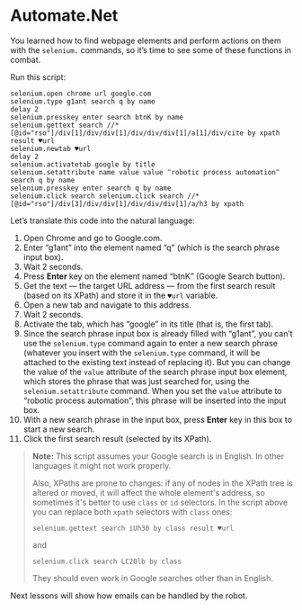 # Automate.Net

You learned how to find webpage elements and perform actions on them with the `selenium.` commands, so it’s time to see some of these functions in combat.

Run this script:

```G1ANT
selenium.open chrome url google.com
selenium.type g1ant search q by name
delay 2
selenium.presskey enter search btnK by name
selenium.gettext search //*[@id="rso"]/div[1]/div/div[1]/div/div/div[1]/a[1]/div/cite by xpath result ♥url
selenium.newtab ♥url
delay 2
selenium.activatetab google by title
selenium.setattribute name value value ‴robotic process automation‴ search q by name
selenium.presskey enter search q by name
selenium.click search selenium.click search //*[@id="rso"]/div[3]/div/div[1]/div/div/div[1]/a/h3 by xpath
```

Let’s translate this code into the natural language:

1. Open Chrome and go to Google.com.
2. Enter “g1ant” into the element named “q” (which is the search phrase input box).
3. Wait 2 seconds.
4. Press **Enter** key on the element named “btnK” (Google Search button).
5. Get the text — the target URL address — from the first search result (based on its XPath) and store it in the `♥url` variable.
6. Open a new tab and navigate to this address.
7. Wait 2 seconds.
8. Activate the tab, which has “google” in its title (that is, the first tab).
9. Since the search phrase input box is already filled with “g1ant”, you can’t use the `selenium.type` command again to enter a new search phrase (whatever you insert with the `selenium.type` command,  it will be attached to the existing text instead of replacing it). But you can change the value of the `value` attribute of the search phrase input box element, which stores the phrase that was just searched for, using the `selenium.setattribute` command. When you set the `value` attribute to “robotic process automation”, this phrase will be inserted into the input box.
10. With a new search phrase in the input box, press **Enter** key in this box to start a new search.
11. Click the first search result (selected by its XPath).

> **Note:** This script assumes your Google search is in English. In other languages it might not work properly.
>
> Also, XPaths are prone to changes: if any of nodes in the XPath tree is altered or moved, it will affect the whole element's address, so sometimes it's better to use `class` or `id` selectors. In the script above you can replace both `xpath` selectors with `class` ones:
>
> `selenium.gettext search iUh30 by class result ♥url`
>
> and
>
> `selenium.click search LC20lb by class`
>
> They should even work in Google searches other than in English.

Next lessons will show how emails can be handled by the robot.
